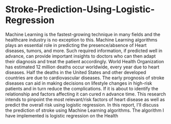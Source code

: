 # Stroke-Prediction-Using-Logistic-Regression
Machine Learning is the fastest-growing technique in many fields and the healthcare industry is no exception to this. Machine Learning algorithms plays an essential role in predicting the presence/absence of Heart diseases, tumors, and more. Such required information, if predicted well in advance, can provide important insights to doctors who can then adapt their diagnosis and treat the patient accordingly. World Health Organization has estimated 12 million deaths occur worldwide, every year due to heart diseases. Half the deaths in the United States and other developed countries are due to cardiovascular diseases. The early prognosis of stroke diseases can aid in making decisions on lifestyle changes in high-risk patients and in turn reduce the complications. If it is about to identify the relationship and factors affecting it can cured n advance time. This research intends to pinpoint the most relevant/risk factors of heart disease as well as predict the overall risk using logistic regression. In this report, I'll discuss the prediction of stroke using Machine Learning algorithms. The algorithm I have implemented is logistic regression on the Health
